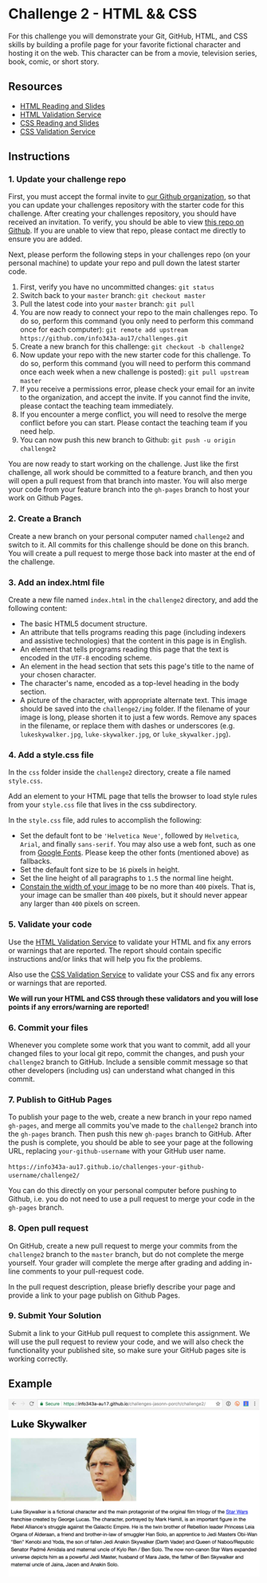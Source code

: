 # Challenge 2 - HTML && CSS

For this challenge you will demonstrate your Git, GitHub, HTML, and CSS skills by building a profile page for your favorite fictional character and hosting it on the web. This character can be from a movie, television series, book, comic, or short story.

## Resources

* <a href="https://canvas.uw.edu/courses/1118281/assignments/3820991" target="_blank">HTML Reading and Slides</a>
* <a href="https://validator.w3.org/#validate_by_upload" target="_blank">HTML Validation Service</a>
* <a href="https://canvas.uw.edu/courses/1118281/assignments/3820994" target="_blank">CSS Reading and Slides</a>
* <a href="http://jigsaw.w3.org/css-validator/#validate_by_upload" target="_blank">CSS Validation Service</a>

## Instructions

### 1. Update your challenge repo

First, you must accept the formal invite to <a href="https://github.com/info343a-au17/" target="_blank">our Github organization</a>, so that you can update your challenges repository with the starter code for this challenge. After creating your challenges repository, you should have received an invitation. To verify, you should be able to view <a href="https://github.com/info343a-au17/challenges" target="_blank">this repo on Github</a>. If you are unable to view that repo, please contact me directly to ensure you are added.

Next, please perform the following steps in your challenges repo (on your personal machine) to update your repo and pull down the latest starter code.

1. First, verify you have no uncommitted changes: `git status`
2. Switch back to your `master` branch: `git checkout master`
3. Pull the latest code into your `master` branch: `git pull`
4. You are now ready to connect your repo to the main challenges repo. To do so, perform this command (you only need to perform this command once for each computer): `git remote add upstream https://github.com/info343a-au17/challenges.git`
5. Create a new branch for this challenge: `git checkout -b challenge2`
6. Now update your repo with the new starter code for this challenge. To do so, perform this command (you will need to perform this command once each week when a new challenge is posted): `git pull upstream master`
7. If you receive a permissions error, please check your email for an invite to the organization, and accept the invite. If you cannot find the invite, please contact the teaching team immediately.
8. If you encounter a merge conflict, you will need to resolve the merge conflict before you can start. Please contact the teaching team if you need help.
9. You can now push this new branch to Github: `git push -u origin challenge2`

You are now ready to start working on the challenge. Just like the first challenge, all work should be committed to a feature branch, and then you will open a pull request from that branch into master. You will also merge your code from your feature branch into the `gh-pages` branch to host your work on Github Pages.

### 2. Create a Branch

Create a new branch on your personal computer named `challenge2` and switch to it. All commits for this challenge should be done on this branch. You will create a pull request to merge those back into master at the end of the challenge.

### 3. Add an index.html file

Create a new file named `index.html` in the `challenge2` directory, and add the following content:

* The basic HTML5 document structure.
* An attribute that tells programs reading this page (including indexers and assistive technologies) that the content in this page is in English.
* An element that tells programs reading this page that the text is encoded in the `UTF-8` encoding scheme.
* An element in the head section that sets this page's title to the name of your chosen character.
* The character's name, encoded as a top-level heading in the body section.
* A picture of the character, with appropriate alternate text. This image should be saved into the `challenge2/img` folder. If the filename of your image is long, please shorten it to just a few words. Remove any spaces in the filename, or replace them with dashes or underscores (e.g. `lukeskywalker.jpg`, `luke-skywalker.jpg`, or `luke_skywalker.jpg`).

### 4. Add a style.css file

In the `css` folder inside the `challenge2` directory, create a file named `style.css`.

Add an element to your HTML page that tells the browser to load style rules from your `style.css` file that lives in the css subdirectory.

In the `style.css` file, add rules to accomplish the following:

* Set the default font to be `'Helvetica Neue'`, followed by `Helvetica`, `Arial`, and finally `sans-serif`. You may also use a web font, such as one from <a href="https://fonts.google.com/" target="_blank">Google Fonts</a>. Please keep the other fonts (mentioned above) as fallbacks.
* Set the default font size to be `16` pixels in height.
* Set the line height of all paragraphs to `1.5` the normal line height.
* <a href="https://developer.mozilla.org/en-US/docs/Web/CSS/max-width" target="_blank">Constain the width of your image</a> to be no more than `400` pixels. That is, your image can be smaller than `400` pixels, but it should never appear any larger than `400` pixels on screen.

### 5. Validate your code

Use the <a href="https://validator.w3.org/#validate_by_upload" target="_blank">HTML Validation Service</a> to validate your HTML and fix any errors or warnings that are reported. The report should contain specific instructions and/or links that will help you fix the problems.

Also use the [CSS Validation Service](http://jigsaw.w3.org/css-validator/#validate_by_upload) to validate your CSS and fix any errors or warnings that are reported.

**We will run your HTML and CSS through these validators and you will lose points if any errors/warning are reported!**

### 6. Commit your files

Whenever you complete some work that you want to commit, add all your changed files to your local git repo, commit the changes, and push your `challenge2` branch to GitHub. Include a sensible commit message so that other developers (including us) can understand what changed in this commit.

### 7. Publish to GitHub Pages

To publish your page to the web, create a new branch in your repo named `gh-pages`, and merge all commits you've made to the `challenge2` branch into the `gh-pages` branch. Then push this new `gh-pages` branch to GitHub. After the push is complete, you should be able to see your page at the following URL, replacing `your-github-username` with your GitHub user name.

`https://info343a-au17.github.io/challenges-your-github-username/challenge2/`

You can do this directly on your personal computer before pushing to Github, i.e. you do not need to use a pull request to merge your code in the `gh-pages` branch.

### 8. Open pull request

On GitHub, create a new pull request to merge your commits from the `challenge2` branch to the `master` branch, but do not complete the merge yourself. Your grader will complete the merge after grading and adding in-line comments to your pull-request code.

In the pull request description, please briefly describe your page and provide a link to your page publish on Github Pages.

### 9. Submit Your Solution

Submit a link to your GitHub pull request to complete this assignment. We will use the pull request to review your code, and we will also check the functionality your published site, so make sure your GitHub pages site is working correctly.

## Example

![](./example.png)
